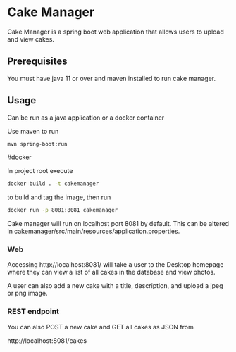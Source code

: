 # Cake Manager

Cake Manager is a spring boot web application that allows users to upload and view cakes. 

## Prerequisites

You must have java 11 or over and maven installed to run cake manager.

## Usage

Can be run as a java application or a docker container

Use maven to run

```bash
mvn spring-boot:run
```

#docker

In project root execute

```bash
docker build . -t cakemanager 
```
to build and tag the image, then run 

```bash
docker run -p 8081:8081 cakemanager
```

Cake manager will run on localhost port 8081 by default. This can be altered in cakemanager/src/main/resources/application.properties.

### Web
Accessing http://localhost:8081/ will take a user to the Desktop homepage where they can view a list of all cakes in the database and view photos.

A user can also add a new cake with a title, description, and upload a jpeg or png image.

### REST endpoint

You can also POST a new cake and GET all cakes as JSON from 

http://localhost:8081/cakes 

